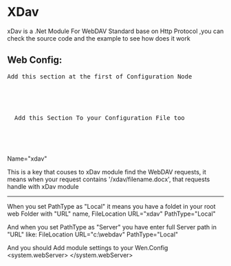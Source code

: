 XDav
====

xDav is a .Net Module For WebDAV Standard base on Http Protocol ,you can check the source code and the example to see how does it work 


Web Config:
---
<pre>
Add this section at the first of Configuration Node 
 <configSections>
    <section name="XDavConfig" type="XDav.Config.XDavConfig, XDav" allowLocation="true" allowDefinition="Everywhere"/>
  </configSections>
  
  Add this Section To your Configuration File too
    <XDavConfig Name="xdav">
    <FileLocation URL="xdav" PathType="Local"></FileLocation>
  </XDavConfig>
    </pre>
    
Name="xdav"

This is a key that couses to xDav module find the WebDAV requests, it means when your request contains '/xdav/filename.docx', that requests handle with xDav module

------------------------
When you set PathType as "Local" it means you have a foldet in your root web Folder with "URL" name,
FileLocation URL="xdav" PathType="Local"

And when you set PathType as "Server" you have enter full Server path in "URL" like:
FileLocation URL="c:\webdav" PathType="Local" 


And you should Add module settings to your Wen.Config
<system.webServer>
    <modules>
      <add name="XDav" type="XDav.XDavModule, XDav"/>
    </modules>
  </system.webServer>
  
  
